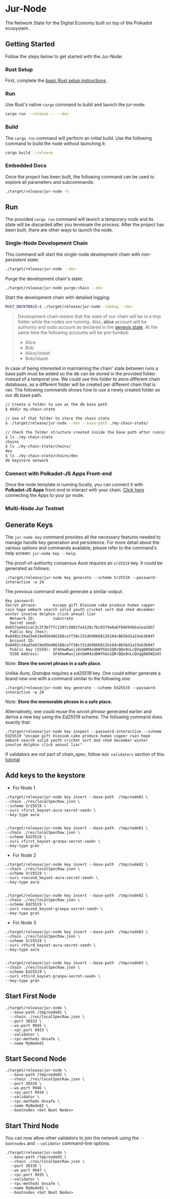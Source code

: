 # Jur-Node

The Network State for the Digital Economy built on top of the Polkadot ecosystem.

## Getting Started

Follow the steps below to get started with the Jur-Node:

### Rust Setup

First, complete the [basic Rust setup instructions](./docs/rust-setup.md).

### Run

Use Rust's native `cargo` command to build and launch the jur-node:

```sh
cargo run --release -- --dev
```

### Build

The `cargo run` command will perform an initial build. Use the following command to build the node
without launching it:

```sh
cargo build --release
```

### Embedded Docs

Once the project has been built, the following command can be used to explore all parameters and
subcommands:

```sh
./target/release/jur-node -h
```

## Run

The provided `cargo run` command will launch a temporary node and its state will be discarded after
you terminate the process. After the project has been built, there are other ways to launch the
node.

### Single-Node Development Chain

This command will start the single-node development chain with non-persistent state:

```bash
./target/release/jur-node --dev
```

Purge the development chain's state:

```bash
./target/release/jur-node purge-chain --dev
```

Start the development chain with detailed logging:

```bash
RUST_BACKTRACE=1 ./target/release/jur-node -ldebug --dev
```

> Development chain means that the state of our chain will be in a tmp folder while the nodes are
> running. Also, **alice** account will be authority and sudo account as declared in the
> [genesis state](https://github.com/jurteam/jur-node/blob/8fe1a147a4a7437cf991fa5ee0921679d189af41/node/src/chain_spec.rs#L51).
> At the same time the following accounts will be pre-funded:
> - Alice
> - Bob
> - Alice//stash
> - Bob//stash

In case of being interested in maintaining the chain' state between runs a base path must be added
so the db can be stored in the provided folder instead of a temporal one. We could use this folder
to store different chain databases, as a different folder will be created per different chain that
is ran. The following commands shows how to use a newly created folder as our db base path.

```bash
// Create a folder to use as the db base path
$ mkdir my-chain-state

// Use of that folder to store the chain state
$ ./target/release/jur-node --dev --base-path ./my-chain-state/

// Check the folder structure created inside the base path after running the chain
$ ls ./my-chain-state
chains
$ ls ./my-chain-state/chains/
dev
$ ls ./my-chain-state/chains/dev
db keystore network
```


### Connect with Polkadot-JS Apps Front-end

Once the node template is running locally, you can connect it with **Polkadot-JS Apps** front-end
to interact with your chain. [Click
here](https://polkadot.js.org/apps/#/explorer?rpc=ws://localhost:9944) connecting the Apps to your
jur node.

### Multi-Node Jur Testnet

## Generate Keys

The `jur-node key` command provides all the necessary features needed to manage handle key generation and persistence.
For more detail about the various options and commands available, please refer to the command's help screen: `jur-node key --help`.

The proof-of-authority consensus *Aura* requires an `sr25519` key. It could be generated as follows:

```
./target/release/jur-node key generate --scheme Sr25519 --password-interactive -w 24
```

The previous command would generate a similar output:

```
Key password:
Secret phrase:       escape gift blossom cake produce human copper rain hope embark search solid youth cricket sort dad shed december winter involve dolphin click annual liar
  Network ID:        substrate
  Secret seed:       0x657ae6e1cac3c3f3bf7fc1387c5001fa4120c7bc0379a8a6f84694bba1ea16b7
  Public key (hex):  0x8492c34ad3e619e056406188ca7f38c331db9866812b104c8656d1a15eb3b047
  Account ID:        0x8492c34ad3e619e056406188ca7f38c331db9866812b104c8656d1a15eb3b047
  Public key (SS58): 5F4XmwRwxjiKnGmM4zd6WYhUo1QRrQQo9nLcQVqg6W5WZoUt
  SS58 Address:      5F4XmwRwxjiKnGmM4zd6WYhUo1QRrQQo9nLcQVqg6W5WZoUt
```

Note: **Store the secret phrase in a safe place.**

Unlike *Aura*, *Grandpa* requires a *ed25519* key. One could either generate a brand new one with a command similar to the following one:

```
./target/release/jur-node key generate --scheme Ed25519 --password-interactive -w 24
```

Note: **Store the memorable phrase in a safe place.**

Alternatively, one could reuse the *secret phrase* generated earlier and derive a new key using the *Ed25519* scheme.
The following command does exactly that:

```
./target/release/jur-node key inspect --password-interactive --scheme Ed25519 "escape gift blossom cake produce human copper rain hope embark search solid youth cricket sort dad shed december winter involve dolphin click annual liar"
```

If validators are not part of chain_spec, follow `Add validators` section of this [tutorial](https://docs.substrate.io/tutorials/get-started/trusted-network/#create-a-custom-chain-specification)

## Add keys to the keystore

* For Node 1

```
./target/release/jur-node key insert --base-path  /tmp/node01 \
--chain ./res/localSpecRaw.json \
--scheme Sr25519 \
--suri <first_keyset-aura-secret-seed> \
--key-type aura


./target/release/jur-node key insert --base-path  /tmp/node01 \
--chain ./res/localSpecRaw.json \
--scheme Ed25519 \
--suri <first_keyset-granpa-secret-seed> \
--key-type gran
```

* For Node 2

```
./target/release/jur-node key insert --base-path  /tmp/node02 \
--chain ./res/localSpecRaw.json \
--scheme Sr25519 \
--suri <second_keyset-aura-secret-seed> \
--key-type aura


./target/release/jur-node key insert --base-path  /tmp/node02 \
--chain ./res/localSpecRaw.json \
--scheme Ed25519 \
--suri <second_keyset-granpa-secret-seed> \
--key-type gran
```

* For Node 3

```
./target/release/jur-node key insert --base-path  /tmp/node03 \
--chain ./res/localSpecRaw.json \
--scheme Sr25519 \
--suri <third_keyset-aura-secret-seed> \
--key-type aura


./target/release/jur-node key insert --base-path  /tmp/node03 \
--chain ./res/localSpecRaw.json \
--scheme Ed25519 \
--suri <third_keyset-granpa-secret-seed> \
--key-type gran
```

## Start First Node

```
./target/release/jur-node \
  --base-path /tmp/node01 \
  --chain ./res/localSpecRaw.json \
  --port 30333 \
  --ws-port 9945 \
  --rpc-port 9933 \
  --validator \
  --rpc-methods Unsafe \
  --name MyNode01
```


## Start Second Node

```
./target/release/jur-node \
  --base-path /tmp/node02 \
  --chain ./res/localSpecRaw.json \
  --port 30334 \
  --ws-port 9946 \
  --rpc-port 9934 \
  --validator \
  --rpc-methods Unsafe \
  --name MyNode02 \
  --bootnodes <Set Boot Nodes>
```

## Start Third Node

You can now allow other validators to join the network using the `--bootnodes` and `--validator` command-line options.
```
./target/release/jur-node \
  --base-path /tmp/node03 \
  --chain ./res/localSpecRaw.json \
  --port 30335 \
  --ws-port 9947 \
  --rpc-port 9935 \
  --validator \
  --rpc-methods Unsafe \
  --name MyNode02 \
  --bootnodes <Set Boot Nodes>
```













